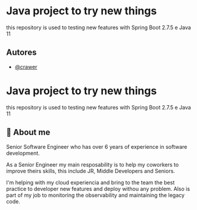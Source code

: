 
# Java project to try new things

this repository is used to testing new features with Spring Boot 2.7.5 e Java 11


## Autores

- [@crawer](https://www.github.com/crawer)


# Java project to try new things

this repository is used to testing new features with Spring Boot 2.7.5 e Java 11


## 🚀 About me
Senior Software Engineer who has over 6 years of experience in software development.

As a Senior Engineer my main resposability is to help my coworkers to improve theirs skills, this include JR, Middle Developers and Seniors.

I'm helping with my cloud experiencia and bring to the team the best practice to developer new features and deploy withou any problem. Also is part of my job to monitoring the observability and maintaining the legacy code.  

